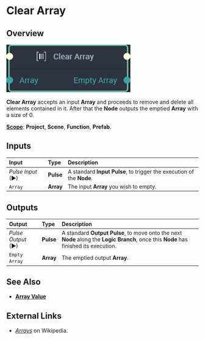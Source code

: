 # Clear Array

## Overview

![The Clear Array Node.](../../.gitbook/assets/cleararraynode20241.png)

**Clear Array** accepts an input **Array** and proceeds to remove and delete all elements contained in it. After that the **Node** outputs the emptied **Array** with a size of 0.

[**Scope**](../overview.md#scopes): **Project**, **Scene**, **Function**, **Prefab**.

## Inputs

| Input | Type | Description |
| :--- | :--- | :--- |
| _Pulse Input_ \(►\) | **Pulse** | A standard **Input Pulse**, to trigger the execution of the **Node**. |
| `Array` | **Array** | The input **Array** you wish to empty. |

## Outputs

| Output | Type | Description |
| :--- | :--- | :--- |
| _Pulse Output_ \(►\) | **Pulse** | A standard **Output Pulse**, to move onto the next **Node** along the **Logic Branch**, once this **Node** has finished its execution. |
| `Empty Array` | **Array** | The emptied output **Array**. |

## See Also

* [**Array Value**](array-value.md)

## External Links

* [_Arrays_](https://en.wikipedia.org/wiki/Array_data_structure#:~:text=In%20computer%20science%2C%20an%20array,one%20array%20index%20or%20key.) on Wikipedia.

